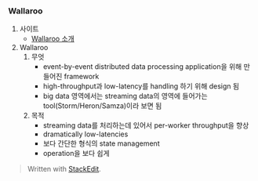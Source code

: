 
### Wallaroo

1. 사이트
	- [Wallaroo 소개](http://engineering.sendence.com/2017/03/hello-wallaroo/)
2. Wallaroo
	1. 무엇
		- event-by-event distributed data processing application을 위해 만들어진 framework
		- high-throughput과 low-latency를 handling 하기 위해 design 됨
		- big data 영역에서는 streaming data의 영역에 들어가는 tool(Storm/Heron/Samza)이라 보면 됨
	2. 목적
		- streaming data를 처리하는데 있어서 per-worker throughput을 향상
		- dramatically low-latencies
		- 보다 간단한 형식의 state management
		- operation을 보다 쉽게

> Written with [StackEdit](https://stackedit.io/).